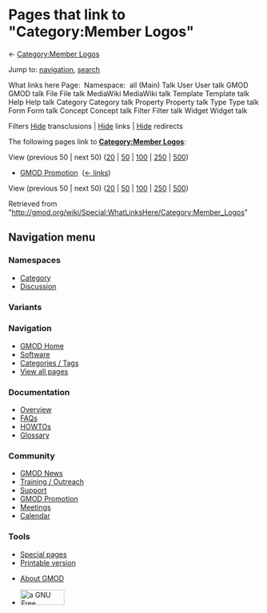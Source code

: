 <div id="mw-page-base" class="noprint">

</div>

<div id="mw-head-base" class="noprint">

</div>

<div id="content" class="mw-body" role="main">

<span id="top"></span>

<div id="mw-js-message" style="display:none;">

</div>



# <span dir="auto">Pages that link to "Category:Member Logos"</span>

<div id="bodyContent">

<div id="contentSub">

← [Category:Member
Logos](/wiki/Category:Member_Logos "Category:Member Logos")

</div>

<div id="jump-to-nav" class="mw-jump">

Jump to: [navigation](#mw-navigation), [search](#p-search)

</div>

<div id="mw-content-text">

What links here Page:  Namespace:  all (Main) Talk User User talk GMOD
GMOD talk File File talk MediaWiki MediaWiki talk Template Template talk
Help Help talk Category Category talk Property Property talk Type Type
talk Form Form talk Concept Concept talk Filter Filter talk Widget
Widget talk

Filters
[Hide](/mediawiki/index.php?title=Special:WhatLinksHere/Category:Member_Logos&hidetrans=1 "Special:WhatLinksHere/Category:Member Logos")
transclusions \|
[Hide](/mediawiki/index.php?title=Special:WhatLinksHere/Category:Member_Logos&hidelinks=1 "Special:WhatLinksHere/Category:Member Logos")
links \|
[Hide](/mediawiki/index.php?title=Special:WhatLinksHere/Category:Member_Logos&hideredirs=1 "Special:WhatLinksHere/Category:Member Logos")
redirects

The following pages link to **[Category:Member
Logos](/wiki/Category:Member_Logos "Category:Member Logos")**:

View (previous 50 \| next 50)
([20](/mediawiki/index.php?title=Special:WhatLinksHere/Category:Member_Logos&limit=20 "Special:WhatLinksHere/Category:Member Logos")
\|
[50](/mediawiki/index.php?title=Special:WhatLinksHere/Category:Member_Logos&limit=50 "Special:WhatLinksHere/Category:Member Logos")
\|
[100](/mediawiki/index.php?title=Special:WhatLinksHere/Category:Member_Logos&limit=100 "Special:WhatLinksHere/Category:Member Logos")
\|
[250](/mediawiki/index.php?title=Special:WhatLinksHere/Category:Member_Logos&limit=250 "Special:WhatLinksHere/Category:Member Logos")
\|
[500](/mediawiki/index.php?title=Special:WhatLinksHere/Category:Member_Logos&limit=500 "Special:WhatLinksHere/Category:Member Logos"))

- [GMOD Promotion](/wiki/GMOD_Promotion "GMOD Promotion") ‎
  <span class="mw-whatlinkshere-tools">([←
  links](/mediawiki/index.php?title=Special:WhatLinksHere&target=GMOD+Promotion "Special:WhatLinksHere"))</span>

View (previous 50 \| next 50)
([20](/mediawiki/index.php?title=Special:WhatLinksHere/Category:Member_Logos&limit=20 "Special:WhatLinksHere/Category:Member Logos")
\|
[50](/mediawiki/index.php?title=Special:WhatLinksHere/Category:Member_Logos&limit=50 "Special:WhatLinksHere/Category:Member Logos")
\|
[100](/mediawiki/index.php?title=Special:WhatLinksHere/Category:Member_Logos&limit=100 "Special:WhatLinksHere/Category:Member Logos")
\|
[250](/mediawiki/index.php?title=Special:WhatLinksHere/Category:Member_Logos&limit=250 "Special:WhatLinksHere/Category:Member Logos")
\|
[500](/mediawiki/index.php?title=Special:WhatLinksHere/Category:Member_Logos&limit=500 "Special:WhatLinksHere/Category:Member Logos"))

</div>

<div class="printfooter">

Retrieved from
"<http://gmod.org/wiki/Special:WhatLinksHere/Category:Member_Logos>"

</div>

<div id="catlinks" class="catlinks catlinks-allhidden">

</div>

<div class="visualClear">

</div>

</div>

</div>

<div id="mw-navigation">

## Navigation menu

<div id="mw-head">



<div id="left-navigation">

<div id="p-namespaces" class="vectorTabs" role="navigation"
aria-labelledby="p-namespaces-label">

### Namespaces

- <span id="ca-nstab-category"><a href="/wiki/Category:Member_Logos" accesskey="c"
  title="View the category page [c]">Category</a></span>
- <span id="ca-talk"><a
  href="/mediawiki/index.php?title=Category_talk:Member_Logos&amp;action=edit&amp;redlink=1"
  accesskey="t"
  title="Discussion about the content page [t]">Discussion</a></span>

</div>

<div id="p-variants" class="vectorMenu emptyPortlet" role="navigation"
aria-labelledby="p-variants-label">

### 

### Variants[](#)

<div class="menu">

</div>

</div>

</div>

<div id="right-navigation">





</div>



</div>

</div>

</div>

<div id="mw-panel">

<div id="p-logo" role="banner">

<a href="/wiki/Main_Page"
style="background-image: url(http://gmod.org/images/GMOD-cogs.png);"
title="Visit the main page"></a>

</div>

<div id="p-Navigation" class="portal" role="navigation"
aria-labelledby="p-Navigation-label">

### Navigation

<div class="body">

- <span id="n-GMOD-Home">[GMOD Home](/wiki/Main_Page)</span>
- <span id="n-Software">[Software](/wiki/GMOD_Components)</span>
- <span id="n-Categories-.2F-Tags">[Categories /
  Tags](/wiki/Categories)</span>
- <span id="n-View-all-pages">[View all
  pages](/wiki/Special:AllPages)</span>

</div>

</div>

<div id="p-Documentation" class="portal" role="navigation"
aria-labelledby="p-Documentation-label">

### Documentation

<div class="body">

- <span id="n-Overview">[Overview](/wiki/Overview)</span>
- <span id="n-FAQs">[FAQs](/wiki/Category:FAQ)</span>
- <span id="n-HOWTOs">[HOWTOs](/wiki/Category:HOWTO)</span>
- <span id="n-Glossary">[Glossary](/wiki/Glossary)</span>

</div>

</div>

<div id="p-Community" class="portal" role="navigation"
aria-labelledby="p-Community-label">

### Community

<div class="body">

- <span id="n-GMOD-News">[GMOD News](/wiki/GMOD_News)</span>
- <span id="n-Training-.2F-Outreach">[Training /
  Outreach](/wiki/Training_and_Outreach)</span>
- <span id="n-Support">[Support](/wiki/Support)</span>
- <span id="n-GMOD-Promotion">[GMOD
  Promotion](/wiki/GMOD_Promotion)</span>
- <span id="n-Meetings">[Meetings](/wiki/Meetings)</span>
- <span id="n-Calendar">[Calendar](/wiki/Calendar)</span>

</div>

</div>

<div id="p-tb" class="portal" role="navigation"
aria-labelledby="p-tb-label">

### Tools

<div class="body">

- <span id="t-specialpages"><a href="/wiki/Special:SpecialPages" accesskey="q"
  title="A list of all special pages [q]">Special pages</a></span>
- <span id="t-print"><a
  href="/mediawiki/index.php?title=Special:WhatLinksHere/Category:Member_Logos&amp;printable=yes"
  rel="alternate" accesskey="p"
  title="Printable version of this page [p]">Printable version</a></span>

</div>

</div>

</div>

</div>

<div id="footer" role="contentinfo">

- <span id="footer-places-about">[About
  GMOD](/wiki/GMOD:About "GMOD:About")</span>

<!-- -->

- <span id="footer-copyrightico">[<img src="http://www.gnu.org/graphics/gfdl-logo-small.png" width="88"
  height="31" alt="a GNU Free Documentation License" />](http://www.gnu.org/licenses/fdl-1.3.html)</span>


<div style="clear:both">

</div>

</div>
